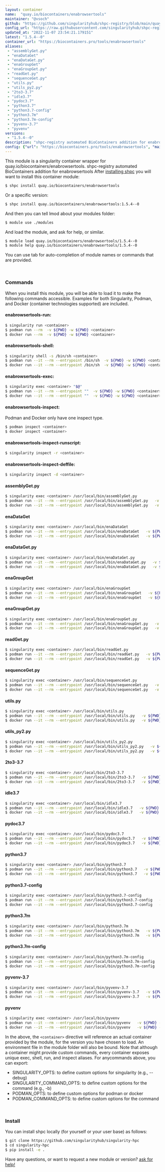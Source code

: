 ```yaml
---
layout: container
name:  "quay.io/biocontainers/enabrowsertools"
maintainer: "@vsoch"
github: "https://github.com/singularityhub/shpc-registry/blob/main/quay.io/biocontainers/enabrowsertools/container.yaml"
config_url: "https://raw.githubusercontent.com/singularityhub/shpc-registry/main/quay.io/biocontainers/enabrowsertools/container.yaml"
updated_at: "2022-11-07 23:54:21.179151"
latest: "1.5.4--0"
container_url: "https://biocontainers.pro/tools/enabrowsertools"
aliases:
 - "assemblyGet.py"
 - "enaDataGet"
 - "enaDataGet.py"
 - "enaGroupGet"
 - "enaGroupGet.py"
 - "readGet.py"
 - "sequenceGet.py"
 - "utils.py"
 - "utils_py2.py"
 - "2to3-3.7"
 - "idle3.7"
 - "pydoc3.7"
 - "python3.7"
 - "python3.7-config"
 - "python3.7m"
 - "python3.7m-config"
 - "pyvenv-3.7"
 - "pyvenv"
versions:
 - "1.5.4--0"
description: "shpc-registry automated BioContainers addition for enabrowsertools"
config: {"url": "https://biocontainers.pro/tools/enabrowsertools", "maintainer": "@vsoch", "description": "shpc-registry automated BioContainers addition for enabrowsertools", "latest": {"1.5.4--0": "sha256:1374458c207e010b82b0b3f9aa084eb186ab361e00558c755a7bb4e8f0813b83"}, "tags": {"1.5.4--0": "sha256:1374458c207e010b82b0b3f9aa084eb186ab361e00558c755a7bb4e8f0813b83"}, "docker": "quay.io/biocontainers/enabrowsertools", "aliases": {"assemblyGet.py": "/usr/local/bin/assemblyGet.py", "enaDataGet": "/usr/local/bin/enaDataGet", "enaDataGet.py": "/usr/local/bin/enaDataGet.py", "enaGroupGet": "/usr/local/bin/enaGroupGet", "enaGroupGet.py": "/usr/local/bin/enaGroupGet.py", "readGet.py": "/usr/local/bin/readGet.py", "sequenceGet.py": "/usr/local/bin/sequenceGet.py", "utils.py": "/usr/local/bin/utils.py", "utils_py2.py": "/usr/local/bin/utils_py2.py", "2to3-3.7": "/usr/local/bin/2to3-3.7", "idle3.7": "/usr/local/bin/idle3.7", "pydoc3.7": "/usr/local/bin/pydoc3.7", "python3.7": "/usr/local/bin/python3.7", "python3.7-config": "/usr/local/bin/python3.7-config", "python3.7m": "/usr/local/bin/python3.7m", "python3.7m-config": "/usr/local/bin/python3.7m-config", "pyvenv-3.7": "/usr/local/bin/pyvenv-3.7", "pyvenv": "/usr/local/bin/pyvenv"}}
---
```


This module is a singularity container wrapper for quay.io/biocontainers/enabrowsertools.
shpc-registry automated BioContainers addition for enabrowsertools
After [installing shpc](#install) you will want to install this container module:


```bash
$ shpc install quay.io/biocontainers/enabrowsertools
```

Or a specific version:

```bash
$ shpc install quay.io/biocontainers/enabrowsertools:1.5.4--0
```

And then you can tell lmod about your modules folder:

```bash
$ module use ./modules
```

And load the module, and ask for help, or similar.

```bash
$ module load quay.io/biocontainers/enabrowsertools/1.5.4--0
$ module help quay.io/biocontainers/enabrowsertools/1.5.4--0
```

You can use tab for auto-completion of module names or commands that are provided.

<br>

### Commands

When you install this module, you will be able to load it to make the following commands accessible.
Examples for both Singularity, Podman, and Docker (container technologies supported) are included.

#### enabrowsertools-run:

```bash
$ singularity run <container>
$ podman run --rm  -v ${PWD} -w ${PWD} <container>
$ docker run --rm  -v ${PWD} -w ${PWD} <container>
```

#### enabrowsertools-shell:

```bash
$ singularity shell -s /bin/sh <container>
$ podman run --it --rm --entrypoint /bin/sh  -v ${PWD} -w ${PWD} <container>
$ docker run --it --rm --entrypoint /bin/sh  -v ${PWD} -w ${PWD} <container>
```

#### enabrowsertools-exec:

```bash
$ singularity exec <container> "$@"
$ podman run --it --rm --entrypoint ""  -v ${PWD} -w ${PWD} <container> "$@"
$ docker run --it --rm --entrypoint ""  -v ${PWD} -w ${PWD} <container> "$@"
```

#### enabrowsertools-inspect:

Podman and Docker only have one inspect type.

```bash
$ podman inspect <container>
$ docker inspect <container>
```

#### enabrowsertools-inspect-runscript:

```bash
$ singularity inspect -r <container>
```

#### enabrowsertools-inspect-deffile:

```bash
$ singularity inspect -d <container>
```


#### assemblyGet.py

```bash
$ singularity exec <container> /usr/local/bin/assemblyGet.py
$ podman run --it --rm --entrypoint /usr/local/bin/assemblyGet.py   -v ${PWD} -w ${PWD} <container> -c " $@"
$ docker run --it --rm --entrypoint /usr/local/bin/assemblyGet.py   -v ${PWD} -w ${PWD} <container> -c " $@"
```


#### enaDataGet

```bash
$ singularity exec <container> /usr/local/bin/enaDataGet
$ podman run --it --rm --entrypoint /usr/local/bin/enaDataGet   -v ${PWD} -w ${PWD} <container> -c " $@"
$ docker run --it --rm --entrypoint /usr/local/bin/enaDataGet   -v ${PWD} -w ${PWD} <container> -c " $@"
```


#### enaDataGet.py

```bash
$ singularity exec <container> /usr/local/bin/enaDataGet.py
$ podman run --it --rm --entrypoint /usr/local/bin/enaDataGet.py   -v ${PWD} -w ${PWD} <container> -c " $@"
$ docker run --it --rm --entrypoint /usr/local/bin/enaDataGet.py   -v ${PWD} -w ${PWD} <container> -c " $@"
```


#### enaGroupGet

```bash
$ singularity exec <container> /usr/local/bin/enaGroupGet
$ podman run --it --rm --entrypoint /usr/local/bin/enaGroupGet   -v ${PWD} -w ${PWD} <container> -c " $@"
$ docker run --it --rm --entrypoint /usr/local/bin/enaGroupGet   -v ${PWD} -w ${PWD} <container> -c " $@"
```


#### enaGroupGet.py

```bash
$ singularity exec <container> /usr/local/bin/enaGroupGet.py
$ podman run --it --rm --entrypoint /usr/local/bin/enaGroupGet.py   -v ${PWD} -w ${PWD} <container> -c " $@"
$ docker run --it --rm --entrypoint /usr/local/bin/enaGroupGet.py   -v ${PWD} -w ${PWD} <container> -c " $@"
```


#### readGet.py

```bash
$ singularity exec <container> /usr/local/bin/readGet.py
$ podman run --it --rm --entrypoint /usr/local/bin/readGet.py   -v ${PWD} -w ${PWD} <container> -c " $@"
$ docker run --it --rm --entrypoint /usr/local/bin/readGet.py   -v ${PWD} -w ${PWD} <container> -c " $@"
```


#### sequenceGet.py

```bash
$ singularity exec <container> /usr/local/bin/sequenceGet.py
$ podman run --it --rm --entrypoint /usr/local/bin/sequenceGet.py   -v ${PWD} -w ${PWD} <container> -c " $@"
$ docker run --it --rm --entrypoint /usr/local/bin/sequenceGet.py   -v ${PWD} -w ${PWD} <container> -c " $@"
```


#### utils.py

```bash
$ singularity exec <container> /usr/local/bin/utils.py
$ podman run --it --rm --entrypoint /usr/local/bin/utils.py   -v ${PWD} -w ${PWD} <container> -c " $@"
$ docker run --it --rm --entrypoint /usr/local/bin/utils.py   -v ${PWD} -w ${PWD} <container> -c " $@"
```


#### utils_py2.py

```bash
$ singularity exec <container> /usr/local/bin/utils_py2.py
$ podman run --it --rm --entrypoint /usr/local/bin/utils_py2.py   -v ${PWD} -w ${PWD} <container> -c " $@"
$ docker run --it --rm --entrypoint /usr/local/bin/utils_py2.py   -v ${PWD} -w ${PWD} <container> -c " $@"
```


#### 2to3-3.7

```bash
$ singularity exec <container> /usr/local/bin/2to3-3.7
$ podman run --it --rm --entrypoint /usr/local/bin/2to3-3.7   -v ${PWD} -w ${PWD} <container> -c " $@"
$ docker run --it --rm --entrypoint /usr/local/bin/2to3-3.7   -v ${PWD} -w ${PWD} <container> -c " $@"
```


#### idle3.7

```bash
$ singularity exec <container> /usr/local/bin/idle3.7
$ podman run --it --rm --entrypoint /usr/local/bin/idle3.7   -v ${PWD} -w ${PWD} <container> -c " $@"
$ docker run --it --rm --entrypoint /usr/local/bin/idle3.7   -v ${PWD} -w ${PWD} <container> -c " $@"
```


#### pydoc3.7

```bash
$ singularity exec <container> /usr/local/bin/pydoc3.7
$ podman run --it --rm --entrypoint /usr/local/bin/pydoc3.7   -v ${PWD} -w ${PWD} <container> -c " $@"
$ docker run --it --rm --entrypoint /usr/local/bin/pydoc3.7   -v ${PWD} -w ${PWD} <container> -c " $@"
```


#### python3.7

```bash
$ singularity exec <container> /usr/local/bin/python3.7
$ podman run --it --rm --entrypoint /usr/local/bin/python3.7   -v ${PWD} -w ${PWD} <container> -c " $@"
$ docker run --it --rm --entrypoint /usr/local/bin/python3.7   -v ${PWD} -w ${PWD} <container> -c " $@"
```


#### python3.7-config

```bash
$ singularity exec <container> /usr/local/bin/python3.7-config
$ podman run --it --rm --entrypoint /usr/local/bin/python3.7-config   -v ${PWD} -w ${PWD} <container> -c " $@"
$ docker run --it --rm --entrypoint /usr/local/bin/python3.7-config   -v ${PWD} -w ${PWD} <container> -c " $@"
```


#### python3.7m

```bash
$ singularity exec <container> /usr/local/bin/python3.7m
$ podman run --it --rm --entrypoint /usr/local/bin/python3.7m   -v ${PWD} -w ${PWD} <container> -c " $@"
$ docker run --it --rm --entrypoint /usr/local/bin/python3.7m   -v ${PWD} -w ${PWD} <container> -c " $@"
```


#### python3.7m-config

```bash
$ singularity exec <container> /usr/local/bin/python3.7m-config
$ podman run --it --rm --entrypoint /usr/local/bin/python3.7m-config   -v ${PWD} -w ${PWD} <container> -c " $@"
$ docker run --it --rm --entrypoint /usr/local/bin/python3.7m-config   -v ${PWD} -w ${PWD} <container> -c " $@"
```


#### pyvenv-3.7

```bash
$ singularity exec <container> /usr/local/bin/pyvenv-3.7
$ podman run --it --rm --entrypoint /usr/local/bin/pyvenv-3.7   -v ${PWD} -w ${PWD} <container> -c " $@"
$ docker run --it --rm --entrypoint /usr/local/bin/pyvenv-3.7   -v ${PWD} -w ${PWD} <container> -c " $@"
```


#### pyvenv

```bash
$ singularity exec <container> /usr/local/bin/pyvenv
$ podman run --it --rm --entrypoint /usr/local/bin/pyvenv   -v ${PWD} -w ${PWD} <container> -c " $@"
$ docker run --it --rm --entrypoint /usr/local/bin/pyvenv   -v ${PWD} -w ${PWD} <container> -c " $@"
```



In the above, the `<container>` directive will reference an actual container provided
by the module, for the version you have chosen to load. An environment file in the
module folder will also be bound. Note that although a container
might provide custom commands, every container exposes unique exec, shell, run, and
inspect aliases. For anycommands above, you can export:

 - SINGULARITY_OPTS: to define custom options for singularity (e.g., --debug)
 - SINGULARITY_COMMAND_OPTS: to define custom options for the command (e.g., -b)
 - PODMAN_OPTS: to define custom options for podman or docker
 - PODMAN_COMMAND_OPTS: to define custom options for the command

<br>

### Install

You can install shpc locally (for yourself or your user base) as follows:

```bash
$ git clone https://github.com/singularityhub/singularity-hpc
$ cd singularity-hpc
$ pip install -e .
```

Have any questions, or want to request a new module or version? [ask for help!](https://github.com/singularityhub/singularity-hpc/issues)